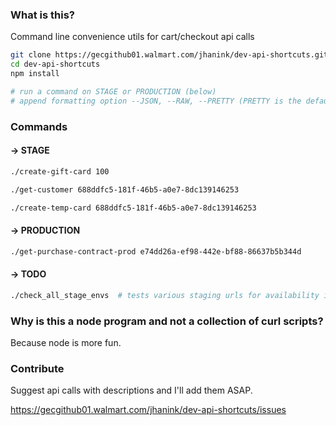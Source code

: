 ### What is this?

Command line convenience utils for cart/checkout api calls

```sh
git clone https://gecgithub01.walmart.com/jhanink/dev-api-shortcuts.git
cd dev-api-shortcuts
npm install
```
```sh
# run a command on STAGE or PRODUCTION (below)
# append formatting option --JSON, --RAW, --PRETTY (PRETTY is the default)
```

### Commands

#### → STAGE

```sh
./create-gift-card 100
``` 

```sh
./get-customer 688ddfc5-181f-46b5-a0e7-8dc139146253
```

```sh
./create-temp-card 688ddfc5-181f-46b5-a0e7-8dc139146253
```

#### → PRODUCTION

```sh
./get-purchase-contract-prod e74dd26a-ef98-442e-bf88-86637b5b344d
```

#### → TODO

```sh
./check_all_stage_envs  # tests various staging urls for availability in one go and returns a concise report
```

### Why is this a node program and not a collection of curl scripts?

Because node is more fun.

### Contribute

Suggest api calls with descriptions and I'll add them ASAP.

https://gecgithub01.walmart.com/jhanink/dev-api-shortcuts/issues


